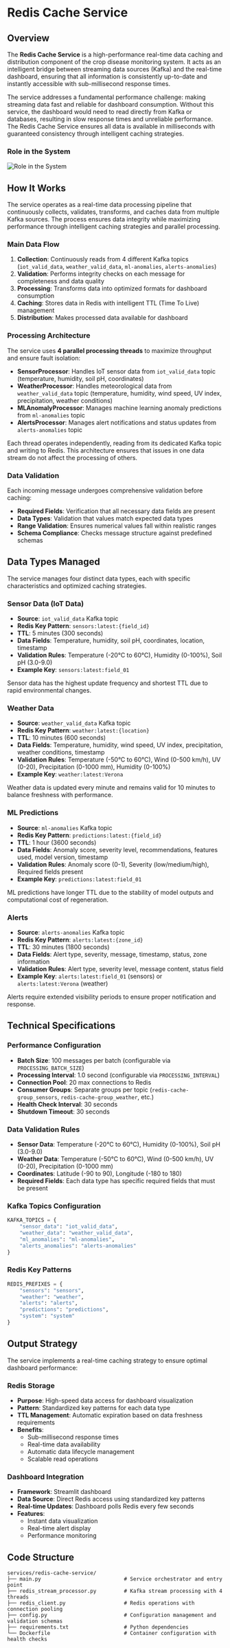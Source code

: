 # Redis Cache Service

## Overview

The **Redis Cache Service** is a high-performance real-time data caching and distribution component of the crop disease monitoring system. It acts as an intelligent bridge between streaming data sources (Kafka) and the real-time dashboard, ensuring that all information is consistently up-to-date and instantly accessible with sub-millisecond response times.

The service addresses a fundamental performance challenge: making streaming data fast and reliable for dashboard consumption. Without this service, the dashboard would need to read directly from Kafka or databases, resulting in slow response times and unreliable performance. The Redis Cache Service ensures all data is available in milliseconds with guaranteed consistency through intelligent caching strategies.

### Role in the System

![Role in the System](../Images/redis-readme.png)

## How It Works

The service operates as a real-time data processing pipeline that continuously collects, validates, transforms, and caches data from multiple Kafka sources. The process ensures data integrity while maximizing performance through intelligent caching strategies and parallel processing.

### Main Data Flow
1. **Collection**: Continuously reads from 4 different Kafka topics (`iot_valid_data`, `weather_valid_data`, `ml-anomalies`, `alerts-anomalies`)
2. **Validation**: Performs integrity checks on each message for completeness and data quality
3. **Processing**: Transforms data into optimized formats for dashboard consumption
4. **Caching**: Stores data in Redis with intelligent TTL (Time To Live) management
5. **Distribution**: Makes processed data available for dashboard

### Processing Architecture
The service uses **4 parallel processing threads** to maximize throughput and ensure fault isolation:

- **SensorProcessor**: Handles IoT sensor data from `iot_valid_data` topic (temperature, humidity, soil pH, coordinates)
- **WeatherProcessor**: Handles meteorological data from `weather_valid_data` topic (temperature, humidity, wind speed, UV index, precipitation, weather conditions)
- **MLAnomalyProcessor**: Manages machine learning anomaly predictions from `ml-anomalies` topic
- **AlertsProcessor**: Manages alert notifications and status updates from `alerts-anomalies` topic

Each thread operates independently, reading from its dedicated Kafka topic and writing to Redis. This architecture ensures that issues in one data stream do not affect the processing of others.

### Data Validation
Each incoming message undergoes comprehensive validation before caching:

- **Required Fields**: Verification that all necessary data fields are present
- **Data Types**: Validation that values match expected data types
- **Range Validation**: Ensures numerical values fall within realistic ranges
- **Schema Compliance**: Checks message structure against predefined schemas

## Data Types Managed

The service manages four distinct data types, each with specific characteristics and optimized caching strategies.

### Sensor Data (IoT Data)
- **Source**: `iot_valid_data` Kafka topic
- **Redis Key Pattern**: `sensors:latest:{field_id}`
- **TTL**: 5 minutes (300 seconds)
- **Data Fields**: Temperature, humidity, soil pH, coordinates, location, timestamp
- **Validation Rules**: Temperature (-20°C to 60°C), Humidity (0-100%), Soil pH (3.0-9.0)
- **Example Key**: `sensors:latest:field_01`

Sensor data has the highest update frequency and shortest TTL due to rapid environmental changes.

### Weather Data
- **Source**: `weather_valid_data` Kafka topic
- **Redis Key Pattern**: `weather:latest:{location}`
- **TTL**: 10 minutes (600 seconds)
- **Data Fields**: Temperature, humidity, wind speed, UV index, precipitation, weather conditions, timestamp
- **Validation Rules**: Temperature (-50°C to 60°C), Wind (0-500 km/h), UV (0-20), Precipitation (0-1000 mm), Humidity (0-100%)
- **Example Key**: `weather:latest:Verona`

Weather data is updated every minute and remains valid for 10 minutes to balance freshness with performance.

### ML Predictions
- **Source**: `ml-anomalies` Kafka topic
- **Redis Key Pattern**: `predictions:latest:{field_id}`
- **TTL**: 1 hour (3600 seconds)
- **Data Fields**: Anomaly score, severity level, recommendations, features used, model version, timestamp
- **Validation Rules**: Anomaly score (0-1), Severity (low/medium/high), Required fields present
- **Example Key**: `predictions:latest:field_01`

ML predictions have longer TTL due to the stability of model outputs and computational cost of regeneration.

### Alerts
- **Source**: `alerts-anomalies` Kafka topic
- **Redis Key Pattern**: `alerts:latest:{zone_id}`
- **TTL**: 30 minutes (1800 seconds)
- **Data Fields**: Alert type, severity, message, timestamp, status, zone information
- **Validation Rules**: Alert type, severity level, message content, status field
- **Example Key**: `alerts:latest:field_01` (sensors) or `alerts:latest:Verona` (weather)

Alerts require extended visibility periods to ensure proper notification and response.

## Technical Specifications

### Performance Configuration
- **Batch Size**: 100 messages per batch (configurable via `PROCESSING_BATCH_SIZE`)
- **Processing Interval**: 1.0 second (configurable via `PROCESSING_INTERVAL`)
- **Connection Pool**: 20 max connections to Redis
- **Consumer Groups**: Separate groups per topic (`redis-cache-group_sensors`, `redis-cache-group_weather`, etc.)
- **Health Check Interval**: 30 seconds
- **Shutdown Timeout**: 30 seconds

### Data Validation Rules
- **Sensor Data**: Temperature (-20°C to 60°C), Humidity (0-100%), Soil pH (3.0-9.0)
- **Weather Data**: Temperature (-50°C to 60°C), Wind (0-500 km/h), UV (0-20), Precipitation (0-1000 mm)
- **Coordinates**: Latitude (-90 to 90), Longitude (-180 to 180)
- **Required Fields**: Each data type has specific required fields that must be present

### Kafka Topics Configuration
```python
KAFKA_TOPICS = {
    "sensor_data": "iot_valid_data",
    "weather_data": "weather_valid_data",  
    "ml_anomalies": "ml-anomalies",
    "alerts_anomalies": "alerts-anomalies" 
}
```

### Redis Key Patterns
```python
REDIS_PREFIXES = {
    "sensors": "sensors",
    "weather": "weather", 
    "alerts": "alerts",
    "predictions": "predictions",
    "system": "system"
}
```

## Output Strategy

The service implements a real-time caching strategy to ensure optimal dashboard performance:

### Redis Storage
- **Purpose**: High-speed data access for dashboard visualization
- **Pattern**: Standardized key patterns for each data type
- **TTL Management**: Automatic expiration based on data freshness requirements
- **Benefits**:
  - Sub-millisecond response times
  - Real-time data availability
  - Automatic data lifecycle management
  - Scalable read operations

### Dashboard Integration
- **Framework**: Streamlit dashboard
- **Data Source**: Direct Redis access using standardized key patterns
- **Real-time Updates**: Dashboard polls Redis every few seconds
- **Features**:
  - Instant data visualization
  - Real-time alert display
  - Performance monitoring

## Code Structure

```
services/redis-cache-service/
├── main.py                           # Service orchestrator and entry point
├── redis_stream_processor.py         # Kafka stream processing with 4 threads
├── redis_client.py                   # Redis operations with connection pooling
├── config.py                         # Configuration management and validation schemas
├── requirements.txt                  # Python dependencies
└── Dockerfile                        # Container configuration with health checks
```
